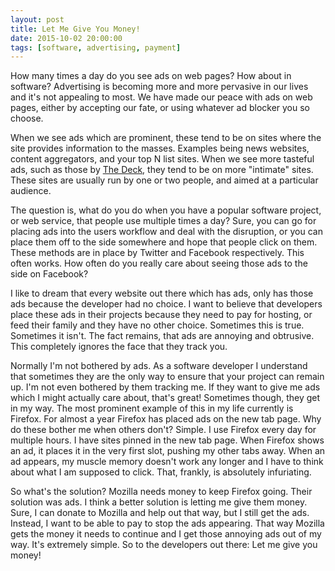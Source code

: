 ```yaml
---
layout: post
title: Let Me Give You Money!
date: 2015-10-02 20:00:00
tags: [software, advertising, payment]
---
```


How many times a day do you see ads on web pages? How about in software?
Advertising is becoming more and more pervasive in our lives and it's not
appealing to most. We have made our peace with ads on web pages, either by
accepting our fate, or using whatever ad blocker you so choose. 

When we see ads which are prominent, these tend to be on sites where the site
provides information to the masses. Examples being news websites, content
aggregators, and your top N list sites. When we see more tasteful ads, such as
those by [The Deck](http://decknetwork.net/), they tend to be on more "intimate"
sites. These sites are usually run by one or two people, and aimed at a
particular audience. 

The question is, what do you do when you have a popular software project, or web
service, that people use multiple times a day? Sure, you can go for placing ads
into the users workflow and deal with the disruption, or you can place them off
to the side somewhere and hope that people click on them. These methods are in
place by Twitter and Facebook respectively. This often works. How often do you
really care about seeing those ads to the side on Facebook? 

I like to dream that every website out there which has ads, only has those ads
because the developer had no choice. I want to believe that developers place
these ads in their projects because they need to pay for hosting, or feed their
family and they have no other choice. Sometimes this is true. Sometimes it
isn't. The fact remains, that ads are annoying and obtrusive. This completely
ignores the face that they track you. 

Normally I'm not bothered by ads. As a software developer I understand that
sometimes they are the only way to ensure that your project can remain up.
I'm not even bothered by them tracking me. If they want to give me ads which I
might actually care about, that's great! Sometimes though, they get in my way.
The most prominent example of this in my life currently is Firefox. For almost a
year Firefox has placed ads on the new tab page. Why do these bother me when
others don't? Simple. I use Firefox every day for multiple hours. I have sites
pinned in the new tab page. When Firefox shows an ad, it places it in the very
first slot, pushing my other tabs away. When an ad appears, my muscle memory
doesn't work any longer and I have to think about what I am supposed to click.
That, frankly, is absolutely infuriating. 

So what's the solution? Mozilla needs money to keep Firefox going. Their
solution was ads. I think a better solution is letting me give them money. Sure,
I can donate to Mozilla and help out that way, but I still get the ads.
Instead, I want to be able to pay to stop the ads appearing. That way Mozilla
gets the money it needs to continue and I get those annoying ads out of my way.
It's extremely simple. So to the developers out there: Let me give you money!
